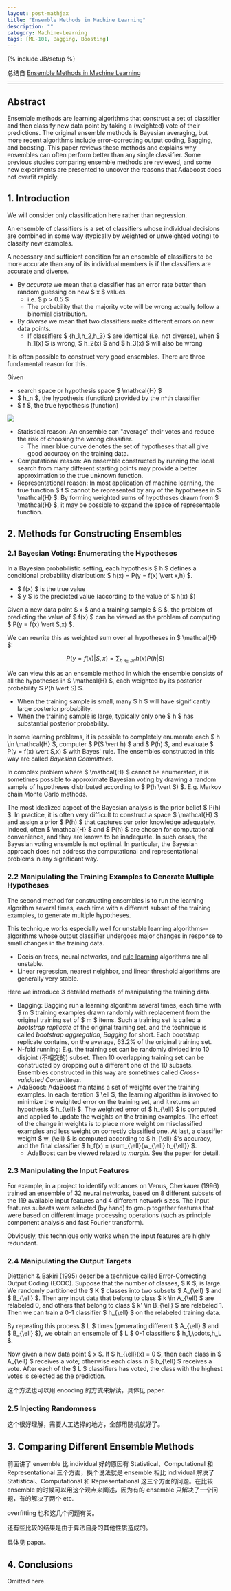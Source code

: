 ```yaml
---
layout: post-mathjax
title: "Ensemble Methods in Machine Learning"
description: ""
category: Machine-Learning
tags: [ML-101, Bagging, Boosting]
---
```

{% include JB/setup %}

总结自 [Ensemble Methods in Machine Learning](http://link.springer.com/chapter/10.1007%2F3-540-45014-9_1)

-----

## Abstract

Ensemble methods are learning algorithms that construct a set of classifier and then classify new data point by taking a (weighted) vote of their predictions. The original ensemble methods is Bayesian averaging, but more recent algorithms include error-correcting output coding, Bagging, and boosting. This paper reviews these methods and explains why ensembles can often perform better than any single classifier. Some previous studies comparing ensemble methods are reviewed, and some new experiments are presented to uncover the reasons that Adaboost does not overfit rapidly. 

## 1. Introduction

We will consider only classification here rather than regression.

An ensemble of classifiers is a set of classifiers whose individual decisions are combined in some way (typically by weighted or unweighted voting) to classify new examples.

A necessary and sufficient condition for an ensemble of classifiers to be more accurate than any of its individual members is if the classifiers are accurate and diverse. 

* By _accurate_ we mean that a classifier has an error rate better than random guessing on new $ x $ values.
	* i.e. $ p > 0.5 $
	* The probability that the majority vote will be wrong actually follow a binomial distribution.
* By _diverse_ we mean that two classifiers make different errors on new data points.
	* If classifiers $ \{h_1,h_2,h_3\} $ are identical (i.e. not diverse), when $ h_1(x) $ is wrong, $ h_2(x) $ and $ h_3(x) $ will also be wrong 
	
It is often possible to construct very good ensembles. There are three fundamental reason for this. 

Given

* search space or hypothesis space $ \mathcal{H} $
* $ h_n $, the hypothesis (function) provided by the n^th classifier
* $ f $, the true hypothesis (function)

![](https://farm6.staticflickr.com/5632/23624879700_8a8fb60ee6_o_d.jpg)

* Statistical reason: An ensemble can "average" their votes and reduce the risk of choosing the wrong classifier.
	* The inner blue curve denotes the set of hypotheses that all give good accuracy on the training data.
* Computational reason: An ensemble constructed by running the local search from many different starting points may provide a better approximation to the true unknown function.
* Representational reason: In most application of machine learning, the true function $ f $ cannot be represented by any of the hypotheses in $ \mathcal{H} $. By forming weighted sums of hypotheses drawn from $ \mathcal{H} $, it may be possible to expand the space of representable function.

## 2. Methods for Constructing Ensembles

### 2.1 Bayesian Voting: Enumerating the Hypotheses

In a Bayesian probabilistic setting, each hypothesis $ h $ defines a conditional probability distribution: $ h(x) = P(y = f(x) \vert x,h) $.

* $ f(x) $ is the true value
* $ y $ is the predicted value (according to the value of $ h(x) $)

Given a new data point $ x $ and a training sample $ S $, the problem of predicting the value of $ f(x) $ can be viewed as the problem of computing $ P(y = f(x) \vert S,x) $.

We can rewrite this as weighted sum over all hypotheses in $ \mathcal{H} $:

$$
\begin{equation}
	P(y = f(x) \vert S,x) = \sum_{h \in \mathcal{H}}{h(x)P(h \vert S)}
\end{equation}
$$

We can view this as an ensemble method in which the ensemble consists of all the hypotheses in $ \mathcal{H} $, each weighted by its posterior probability $ P(h \vert S) $.

* When the training sample is small, many $ h $ will have significantly large posterior probability.
* When the training sample is large, typically only one $ h $ has substantial posterior probability.

In some learning problems, it is possible to completely enumerate each $ h \in \mathcal{H} $, computer $ P(S \vert h) $ and $ P(h) $, and evaluate $ P(y = f(x) \vert S,x) $ with Bayes' rule. The ensembles constructed in this way are called _Bayesian Committees_.

In complex problem where $ \mathcal{H} $ cannot be enumerated, it is sometimes possible to approximate Bayesian voting by drawing a random sample of hypotheses distributed according to $ P(h \vert S) $. E.g. Markov chain Monte Carlo methods.

The most idealized aspect of the Bayesian analysis is the prior belief $ P(h) $. In practice, it is often very difficult to construct a space $ \mathcal{H} $ and assign a prior $ P(h) $ that captures our prior knowledge adequately. Indeed, often $ \mathcal{H} $ and $ P(h) $ are chosen for computational convenience, and they are known to be inadequate. In such cases, the Bayesian voting ensemble is not optimal. In particular, the Bayesian approach does not address the computational and representational problems in any significant way.

### 2.2 Manipulating the Training Examples to Generate Multiple Hypotheses

The second method for constructing ensembles is to run the learning algorithm several times, each time with a different subset of the training examples, to generate multiple hypotheses. 

This technique works especially well for unstable learning algorithms--algorithms whose output classifier undergoes major changes in response to small changes in the training data.

* Decision trees, neural networks, and [rule learning](http://en.wikipedia.org/wiki/Association_rule_learning) algorithms are all unstable.
* Linear regression, nearest neighbor, and linear threshold algorithms are generally very stable.

Here we introduce 3 detailed methods of manipulating the training data.

* Bagging: Bagging run a learning algorithm several times, each time with $ m $ training examples drawn randomly with replacement from the original training set of $ m $ items. Such a training set is called a _bootstrap replicate_ of the original training set, and the technique is called _bootstrap aggregation_, _Bagging_ for short. Each bootstrap replicate contains, on the average, 63.2% of the original training set.
* N-fold running: E.g. the training set can be randomly divided into 10 disjoint (不相交的) subset. Then 10 overlapping training set can be constructed by dropping out a different one of the 10 subsets. Ensembles constructed in this way are sometimes called _Cross-validated Committees_.
* AdaBoost: AdaBoost maintains a set of weights over the training examples. In each iteration $ \ell $, the learning algorithm is invoked to minimize the weighted error on the training set, and it returns an hypothesis $ h_{\ell} $. The weighted error of $ h_{\ell} $ is computed and applied to update the weights on the training examples. The effect of the change in weights is to place more weight on misclassified examples and less weight on correctly classified one. At last, a classifier weight $ w_{\ell} $ is computed according to $ h_{\ell} $'s accuracy, and the final classifier $ h_f(x) = \sum_{\ell}{w_{\ell} h_{\ell}} $.
	* AdaBoost can be viewed related to _margin_. See the paper for detail.
	
### 2.3 Manipulating the Input Features

For example, in a project to identify volcanoes on Venus, Cherkauer (1996) trained an ensemble of 32 neural networks, based on 8 different subsets of the 119 available input features and 4 different network sizes. The input features subsets were selected (by hand) to group together features that were based on different image processing operations (such as principle component analysis and fast Fourier transform).

Obviously, this technique only works when the input features are highly redundant. 

### 2.4 Manipulating the Output Targets

Dietterich & Bakiri (1995) describe a technique called Error-Correcting Output Coding (ECOC). Suppose that the number of classes, $ K $, is large. We randomly partitioned the $ K $ classes into two subsets $ A_{\ell} $ and $ B_{\ell} $. Then any input data that belong to class $ k \in A_{\ell} $ are relabeled 0, and others that belong to class $ k' \in B_{\ell} $ are relabeled 1. Then we can train a 0-1 classifier $ h_{\ell} $ on the relabeled training data.

By repeating this process $ L $ times (generating different $ A_{\ell} $ and $ B_{\ell} $), we obtain an ensemble of $ L $ 0-1 classifiers $ h_1,\cdots,h_L $.

Now given a new data point $ x $. If $ h_{\ell}(x) = 0 $, then each class in $ A_{\ell} $ receives a vote; otherwise each class in $ b_{\ell} $ receives a vote. After each of the $ L $ classifiers has voted, the class with the highest votes is selected as the prediction.

这个方法也可以用 encoding 的方式来解读，具体见 paper.

### 2.5 Injecting Randomness

这个很好理解，需要人工选择的地方，全部用随机就好了。

## 3. Comparing Different Ensemble Methods

前面讲了 ensemble 比 individual 好的原因有 Statistical、Computational 和 Representational 三个方面，换个说法就是 ensemble 相比 individual 解决了 Statistical、Computational 和 Representational 这三个方面的问题。在比较 ensemble 的时候可以用这个观点来阐述，因为有的 ensemble 只解决了一个问题，有的解决了两个 etc.

overfitting 也和这几个问题有关。

还有些比较的结果是由于算法自身的其他性质造成的。

具体见 papar。

## 4. Conclusions

Omitted here.